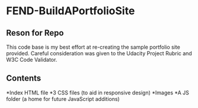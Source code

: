 # FEND-BuildAPortfolioSite

## Reson for Repo

  This code base is my best effort at re-creating the sample portfolio site provided. Careful consideration was given to the Udacity Project Rubric and W3C Code Validator.
  
## Contents

  *Index HTML file
  *3 CSS files (to aid in responsive design)
  *Images
  *A JS folder (a home for future JavaScript additions)
